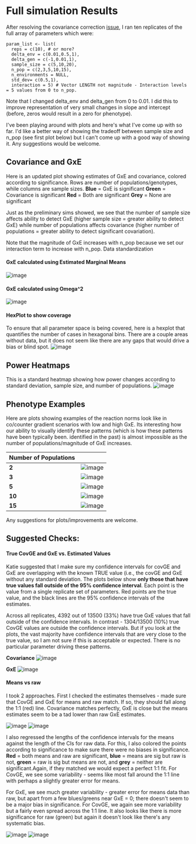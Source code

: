 # Full simulation Results


After resolving the covariance correction [issue](https://github.com/RCN-ECS/CnGV/blob/master/notebook/20200416_MA_SimResults_Round3.md), I ran ten replicates of the full array of parameters which were: 

```{param list}
param_list <- list( 
  reps = c(10), # or more?
  delta_env = c(0.01,0.5,1),
  delta_gen = c(-1,0.01,1),
  sample_size = c(5,10,20), 
  n_pop = c(2,3,5,10,15), 
  n_environments = NULL,
  std_dev= c(0.5,1), 
  interaction = 5) # Vector LENGTH not magnitude - Interaction levels = 5 values from 0 to n_pop.
```
Note that I changed delta_env and delta_gen from 0 to 0.01. I did this to improve representation of very small changes in slope and intercept (before, zeros would result in a zero for phenotype). 

I've been playing around with plots and here's what I've come up with so far. I'd like a better way of showing the tradeoff between sample size and n_pop (see first plot below) but I can't come up with a good way of showing it. Any suggestions would be welcome.

## Covariance and GxE
Here is an updated plot showing estimates of GxE and covariance, colored according to significance. Rows are number of populations/genotypes, while columns are sample sizes. 
**Blue** = GxE is significant
**Green** = Covariance is significant
**Red** = Both are significant
**Grey** = None are significant

Just as the preliminary sims showed, we see that the number of sample size affects ability to detect GxE (higher sample size = greater ability to detect GxE) while number of populations affects covariance (higher number of populations = greater ability to detect significant covariation). 

Note that the magnitude of GxE increases with n_pop because we set our interaction term to increase with n_pop. Data standardization  

#### GxE calculated using Estimated Marginal Means
![image](https://github.com/RCN-ECS/CnGV/blob/master/results/notebook_figs/5.7.gxe_covEMM.png)

#### GxE calculated using Omega^2
![image](https://github.com/RCN-ECS/CnGV/blob/master/results/notebook_figs/5.7cov_gxe_omega2.png)

#### HexPlot to show coverage
To ensure that all parameter space is being covered, here is a hexplot that quantifies the number of cases in hexagonal bins. 
There are a couple areas without data, but it does not seem like there are any gaps that would drive a bias or blind spot.
![image](https://github.com/RCN-ECS/CnGV/blob/master/results/notebook_figs/5.7.hexplot.png)

## Power Heatmaps
This is a standard heatmap showing how power changes according to standard deviation, sample size, and number of populations. 
![image](https://github.com/RCN-ECS/CnGV/blob/master/results/notebook_figs/5.6.PowerPlots.png)

## Phenotype Examples
Here are plots showing examples of the reaction norms look like in co/counter gradient scenarios with low and high GxE. Its interesting how our ability to visually identify these patterns (which is how these patterns have been typically been. identified in the past) is almost impossible as the number of populations/magnitude of GxE increases. 

| Number of Populations | |
|--- | --- |
| **2** | ![image](https://github.com/RCN-ECS/CnGV/blob/master/results/notebook_figs/2pop.png)|
| **3** | ![image](https://github.com/RCN-ECS/CnGV/blob/master/results/notebook_figs/3pop.png)|
| **5** | ![image](https://github.com/RCN-ECS/CnGV/blob/master/results/notebook_figs/5pop.png)|
| **10** | ![image](https://github.com/RCN-ECS/CnGV/blob/master/results/notebook_figs/10pop.png)|
| **15** | ![image](https://github.com/RCN-ECS/CnGV/blob/master/results/notebook_figs/15pop.png)| 

Any suggestions for plots/improvements are welcome. 

## Suggested Checks: 

#### True CovGE and GxE vs. Estimated Values
Katie suggested that I make sure my confidence intervals for covGE and GxE are overlapping with the known TRUE value (i.e., the covGE and GxE without any standard deviation. The plots below show **only those that have true values fall outside of the 95% confidence interval**. Each point is the value from a single replicate set of parameters. Red points are the true value, and the black lines are the 95% confidence intervals of the estimates. 

Across all replicates, 4392 out of 13500 (33%) have true GxE values that fall outside of the confidence intervals. In contrast - 1304/13500 (10%) true CovGE values are outside the confidence intervals. But if you look at the plots, the vast majority have confidence intervals that are very close to the true value, so I am not sure if this is acceptable or expected. There is no particular parameter driving these patterns. 

**Covariance**
![image](https://github.com/RCN-ECS/CnGV/blob/master/results/notebook_figs/5.8.covanoms.png)

**GxE**
![image](https://github.com/RCN-ECS/CnGV/blob/master/results/notebook_figs/5.8.GxEanoms.png)


#### Means vs raw

I took 2 approaches. First I checked the estimates themselves - made sure that CovGE and GxE for means and raw match. If so, they should fall along the 1:1 (red) line. Covariance matches perfectly, GxE is close but the means estimates seem to be a tad lower than raw GxE estimates. 

![image](https://github.com/RCN-ECS/CnGV/blob/master/results/notebook_figs/5.8.covmeansraw.png)
![image](https://github.com/RCN-ECS/CnGV/blob/master/results/notebook_figs/5.8.gxemeancheck.png)

I also regressed the lengths of the confidence intervals for the means against the length of the CIs for raw data. For this, I also colored the points according to significance to make sure there were no biases in significance. **Red** = both means and raw are significant, **blue** = means are sig but raw is not, **green** = raw is sig but means are not, and **grey** = neither are significant.Again, if they matched we would expect a perfect 1:1 fit. For CovGE, we see some variability - seems like most fall around the 1:1 line with perhaps a slightly greater error for means. 

For GxE, we see much greater variability - greater error for means data than raw, but apart from a few blues/greens near GxE = 0; there doesn't seem to be a major bias in significance. For CovGE, we again see more variability but a fairly even spread across the 1:1 line. It also looks like there is more significance for raw (green) but again it doesn't look like there's any systematic bias.

![image](https://github.com/RCN-ECS/CnGV/blob/master/results/notebook_figs/5.8.coverrormeans.png)
![image](https://github.com/RCN-ECS/CnGV/blob/master/results/notebook_figs/5.8.GxEmeanserror.png)





